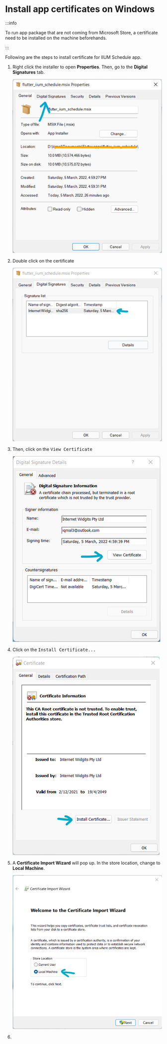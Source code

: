 # Install app certificates on Windows

:::info

To run app package that are not coming from Microsoft Store, a certificate need to be installed on the machine beforehands.

:::

Following are the steps to install certificate for IIUM Schedule app.

1. Right click the installer to open **Properties**. Then, go to the **Digital Signatures** tab.

   ![properties](./screenshots/2022-03-05-174051.png)

2. Double click on the certificate

   ![certlist](./screenshots/2022-03-05-174110.png)

3. Then, click on the <kbd>View Certificate</kbd>

   ![view-cert](./screenshots/2022-03-05-174020.png)

4. Click on the <kbd>Install Certificate...</kbd>

   ![install-cert](./screenshots/2022-03-05-174014.png)

5. A **Certificate Import Wizard** will pop up. In the store location, change to **Local Machine**.

   ![wizard](./screenshots/2022-03-05-174006.png)

6.
